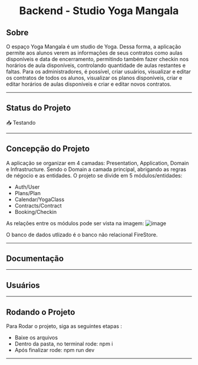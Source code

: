 
<h1 align="center">
     Backend - Studio Yoga Mangala
</h1>

##  Sobre

O espaço Yoga Mangala é um studio de Yoga. Dessa forma, a aplicação permite aos alunos verem as informações de seus contratos como aulas disponíveis e data de encerramento, permitindo também fazer checkin nos horários de aula disponíveis, controlando quantidade de aulas restantes e faltas. Para os administradores, é possível, criar usuários, visualizar e editar os contratos de todos os alunos, visualizar os planos disponíveis, criar e editar horários de aulas disponíveis e criar e editar novos contratos.

---
##  Status do Projeto

📥 Testando 

---

## Concepção do Projeto


A aplicação se organizar em 4 camadas: Presentation, Application, Domain e Infrastructure. Sendo o Domain a camada principal, abrigando as regras de négocio e as entidades. O projeto se divide em 5 módulos/entidades:
 - Auth/User
 - Plans/Plan
 - Calendar/YogaClass
 - Contracts/Contract
 - Booking/Checkin

As relações entre os módulos pode ser vista na imagem:
![image](https://user-images.githubusercontent.com/81428197/183217701-1660e165-1691-430e-9448-1e867ec1eb1b.png)

O banco de dados utlizado é o banco não relacional FireStore. 

---

## Documentação


---

## Usuários


---
## Rodando o Projeto


Para Rodar o projeto, siga as seguintes etapas :

- Baixe os arquivos
- Dentro da pasta, no terminal rode: npm i
- Após finalizar rode: npm run dev

---
